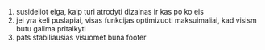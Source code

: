 1. susideliot eiga, kaip turi atrodyti dizainas ir kas po ko eis
2. jei yra keli puslapiai, visas funkcijas optimizuoti maksuimaliai, kad visism butu galima pritaikyti
3. pats stabiliausias visuomet buna footer
